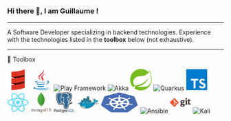 ### Hi there 👋, I am Guillaume !

---

A Software Developer specializing in backend technologies. Experience with the technologies listed in the **toolbox** below (not exhaustive).

---

🧰 Toolbox

<img src="https://raw.githubusercontent.com/devicons/devicon/master/icons/scala/scala-original.svg" alt="Scala" width="50" height="50"/> <img src="https://raw.githubusercontent.com/devicons/devicon/master/icons/java/java-original.svg" alt="Java" width="50" height="50"/> 
<img src="https://www.playframework.com/assets/images/logos/9382fa0d736c5e7f01d0b7c2726a924d-play_full_color.svg" alt="Play Framework" width="50" height="50"/> 
<img src="https://akka.io/resources/images/akka_full_color.svg" alt="Akka" width="50" height="50"/> 
<img src="https://raw.githubusercontent.com/devicons/devicon/master/icons/spring/spring-original.svg" alt="Spring" width="50" height="50"/> 
<img src="https://design.jboss.org/quarkus/logo/final/SVG/quarkus_icon_rgb_default.svg" alt="Quarkus" width="50" height="50"/>
<img src="https://raw.githubusercontent.com/devicons/devicon/master/icons/typescript/typescript-original.svg" alt="Typescript" width="50" height="50"/>
<img src="https://raw.githubusercontent.com/devicons/devicon/master/icons/react/react-original.svg" alt="React" width="50" height="50"/>
<img src="https://github.com/devicons/devicon/blob/master/icons/mongodb/mongodb-original-wordmark.svg" alt="MongoDB" width="50" height="50"/>
<img src="https://github.com/devicons/devicon/blob/master/icons/postgresql/postgresql-original-wordmark.svg" alt="PostgreSQL" width="50" height="50"/>
<img src="https://raw.githubusercontent.com/devicons/devicon/master/icons/docker/docker-original.svg" alt="Docker" width="50" height="50"/> 
<img src="https://raw.githubusercontent.com/devicons/devicon/master/icons/kubernetes/kubernetes-plain.svg" alt="k8s" width="90" height="50"/> 
<img src="https://upload.wikimedia.org/wikipedia/commons/2/24/Ansible_logo.svg" alt="Ansible" width="60" height="60"/>
<img src="https://github.com/devicons/devicon/blob/master/icons/git/git-original-wordmark.svg" alt="Git" width="50" height="50"/>
<img src="https://seeklogo.com/images/K/kali-linux-logo-0EB0B3A81B-seeklogo.com.png" alt="Kali" width="50" height="50"/>


<!--
**ggarvanese/ggarvanese** is a ✨ _special_ ✨ repository because its `README.md` (this file) appears on your GitHub profile.

Here are some ideas to get you started:

- 🔭 I’m currently working on ...
- 🌱 I’m currently learning ...
- 👯 I’m looking to collaborate on ...
- 🤔 I’m looking for help with ...
- 💬 Ask me about ...
- 📫 How to reach me: ...
- 😄 Pronouns: ...
- ⚡ Fun fact: ...
-->
